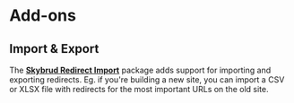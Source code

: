 # Add-ons

## Import & Export

The [**Skybrud Redirect Import**](https://github.com/skybrud/Skybrud.Umbraco.Redirects.Import) package adds support for importing and exporting redirects. Eg. if you're building a new site, you can import a CSV or XLSX file with redirects for the most important URLs on the old site.
